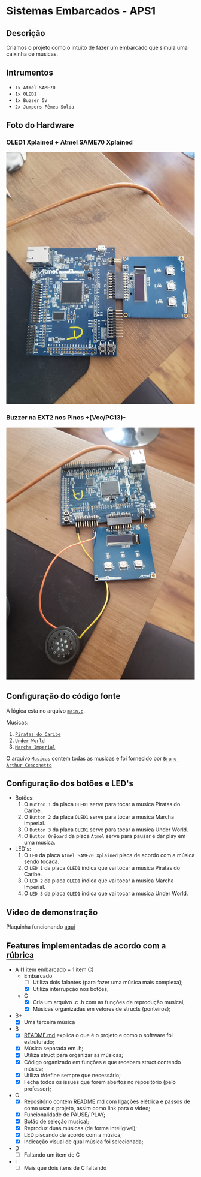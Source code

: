 # Sistemas Embarcados - APS1

## Descrição
Criamos o projeto como o intuito de fazer um embarcado que simula uma caixinha de musicas.

## Intrumentos
- `1x Atmel SAME70`
- `1x OLED1`
- `1x Buzzer 5V`
- `2x Jumpers Fêmea-Solda`

## Foto do Hardware

### OLED1 Xplained + Atmel SAME70 Xplained

![Placa + OLED1](./Imagem_SemBuzzer.jpeg)

### Buzzer na EXT2 nos Pinos +(Vcc/PC13)-

![PLaca + OLED1 + Buzzer](./Imagem_ComBuzzer.jpeg)

## Configuração do código fonte
A lógica esta no arquivo [`main.c`](/src/main.c).

Musicas:
1. [`Piratas do Caribe`](/src/musicas.h)
2. [`Under World`](/src/musicas.h)
3. [`Marcha Imperial`](/src/musicas.h)

O arquivo [`Musicas`](/src/musicas.h) contem todas as musicas e foi fornecido por [`Bruno Arthur Cesconetto`](https://github.com/brunoartc/) 

## Configuração dos botões e LED's
- Botões:
  1. O `Button 1` da placa `OLED1` serve para tocar a musica Piratas do Caribe.
  2. O `Button 2` da placa `OLED1` serve para tocar a musica Marcha Imperial.
  3. O `Button 3` da placa `OLED1` serve para tocar a musica Under World.
  4. O `Button OnBoard` da placa `Atmel` serve para pausar e dar play em uma musica.
- LED's:
  1. O `LED` da placa `Atmel SAME70 Xplained` pisca de acordo com a música sendo tocada.
  2. O `LED 1` da placa `OLED1` indica que vai tocar a musica Piratas do Caribe.
  3. O `LED 2` da placa `OLED1` indica que vai tocar a musica Marcha Imperial.
  4. O `LED 3` da placa `OLED1` indica que vai tocar a musica Under World.

## Video de demonstração

Plaquinha funcionando [aqui](https://youtu.be/i-tm3bHrrd4)

## Features implementadas de acordo com a [rúbrica](https://insper.github.io/ComputacaoEmbarcada/APS-1-Musical/)
- A (1 item embarcado + 1 item C)
  - Embarcado
    - [ ] Utiliza dois falantes (para fazer uma música mais complexa);
    - [x] Utiliza interrupção nos botões;
  - C
    - [x] Cria um arquivo .c .h com as funções de reprodução musical;
    - [x] Músicas organizadas em vetores de structs (ponteiros);

- B+
  - [x] Uma terceira música

- B
  - [x] [README.md](/README.md) explica o que é o projeto e como o software foi estruturado;
  - [x] Música separada em .h;
  - [x] Utiliza struct para organizar as músicas;
  - [x] Código organizado em funções e que recebem struct contendo música;
  - [x] Utiliza #define sempre que necessário;
  - [x] Fecha todos os issues que forem abertos no repositório (pelo professor);

- C
  - [x] Repositório contém [README.md](/README.md) com ligações elétrica e passos de como usar o projeto, assim como link para o vídeo;
  - [x] Funcionalidade de PAUSE/ PLAY;
  - [x] Botão de seleção musical;
  - [x] Reproduz duas músicas (de forma inteligível);
  - [x] LED piscando de acordo com a música;
  - [x] Indicação visual de qual música foi selecionada;

- D
  - [ ] Faltando um item de C

- I
  - [ ] Mais que dois itens de C faltando
